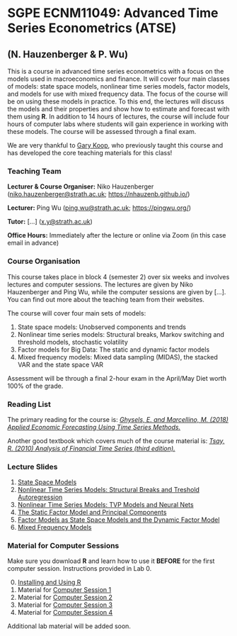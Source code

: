 # SGPE ECNM11049: Advanced Time Series Econometrics (ATSE) 
## (N. Hauzenberger & P. Wu)

This is a course in advanced time series econometrics with a focus on the models used in macroeconomics and finance. It will cover four main classes of models: state space models, nonlinear time series models, factor models, and models for use with mixed frequency data. The focus of the course will be on using these models in practice. To this end, the lectures will discuss the models and their properties and show how to estimate and forecast with them using **R**. In addition to 14 hours of lectures, the course will include four hours of computer labs where students will gain experience in working with these models. The course will be assessed through a final exam.

We are very thankful to [Gary Koop](https://sites.google.com/site/garykoop/home), who previously taught this course and has developed the core teaching materials for this class!

### Teaching Team

**Lecturer & Course Organiser:** Niko Hauzenberger (niko.hauzenberger@strath.ac.uk; https://nhauzenb.github.io/)

**Lecturer:** Ping Wu (ping.wu@strath.ac.uk; https://pingwu.org/)

**Tutor:** [...] (x.y@strath.ac.uk)

**Office Hours:** Immediately after the lecture or online via Zoom (in this case email in advance)

### Course Organisation

This course takes place in block 4 (semester 2) over six weeks and involves lectures and computer sessions. The lectures are given by Niko Hauzenberger and Ping Wu, while the computer sessions are given by [...]. You can find out more about the teaching team from their websites.

The course will cover four main sets of models: 

1. State space models: Unobserved components and trends
2. Nonlinear time series models: Structural breaks, Markov switching and threshold models, stochastic volatility
3. Factor models for Big Data: The static and dynamic factor models
4. Mixed frequency models: Mixed data sampling (MIDAS), the stacked VAR and the state space VAR

Assessment will be through a final 2-hour exam in the April/May Diet worth 100% of the grade.

### Reading List

The primary reading for the course is: [*Ghysels, E. and Marcellino, M. (2018) Applied Economic Forecasting Using Time Series Methods.*](https://global.oup.com/academic/product/applied-economic-forecasting-using-time-series-methods-9780190622015?cc=gb&lang=en&) 

Another good textbook which covers much of the course material is: [*Tsay, R. (2010) Analysis of Financial Time Series (third edition).*](https://www.wiley.com/en-gb/Analysis+of+Financial+Time+Series%2C+3rd+Edition-p-9780470414354)

### Lecture Slides

1. [State Space Models](https://www.dropbox.com/scl/fi/lhh58ifcmtu5aw4hl5byz/ATSE_State_Space_Models_2025.pdf?rlkey=wryr343kar410c10huzyveqz2&st=hr92ln5o&dl=0)
2. [Nonlinear Time Series Models: Structural Breaks and Treshold Autoregression](https://www.dropbox.com/scl/fi/iq5ll8bnp3vbpjuq3y8z2/ATSE_Nonlinear_Time_Series_Models_1_2025.pdf?rlkey=q460gl0a63ief3kpb7ewzxzm9&st=ahwtzsho&dl=0)
3. [Nonlinear Time Series Models: TVP Models and Neural Nets](https://www.dropbox.com/scl/fi/ia8o2klxb750rr9buusvm/ATSE_Nonlinear_Time_Series_Models_2_2025.pdf?rlkey=mhoodwq7fgzc0fropgqg7gnbw&st=g8on7xd5&dl=0)
4. [The Static Factor Model and Principal Components](https://www.dropbox.com/scl/fi/4jzkisc94yec5fgzidr0d/ATSE_Factor_Models_1_2025.pdf?rlkey=r5xxbf3s2hh8g7ohulukas87j&st=qf63el5l&dl=0)
5. [Factor Models as State Space Models and the Dynamic Factor Model](https://www.dropbox.com/scl/fi/pmvun7swqi929t6ipbpc2/ATSE_Factor_Models_2_2025.pdf?rlkey=we956b96jmucr7908x3p4pgo5&st=gtrgwgph&dl=0)
6. [Mixed Frequency Models](https://www.dropbox.com/scl/fi/lhh58ifcmtu5aw4hl5byz/ATSE_State_Space_Models_2025.pdf?rlkey=wryr343kar410c10huzyveqz2&st=kzm8qghh&dl=0)

### Material for Computer Sessions

Make sure you download **R** and learn how to use it **BEFORE** for the first computer session. Instructions provided in Lab 0. 

0. [Installing and Using R](Lab%200)
1. Material for [Computer Session 1](Lab%201)
2. Material for [Computer Session 2](Lab%202)
3. Material for [Computer Session 3](Lab%203)
4. Material for [Computer Session 4](Lab%204)

Additional lab material will be added soon.
